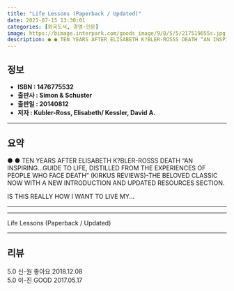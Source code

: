 ```yaml
---
title: "Life Lessons (Paperback / Updated)"
date: 2021-07-15 13:30:01
categories: [외국도서, 경영-인문]
image: https://bimage.interpark.com/goods_image/9/0/5/5/217519055s.jpg
description: ● ● TEN YEARS AFTER ELISABETH K?BLER-ROSSS DEATH “AN INSPIRING…GUIDE TO LIFE, DISTILLED FROM THE EXPERIENCES OF PEOPLE WHO FACE DEATH” (KIRKUS REVIEWS)-THE BE
---
```


## **정보**

- **ISBN : 1476775532**
- **출판사 : Simon & Schuster**
- **출판일 : 20140812**
- **저자 : Kubler-Ross, Elisabeth/ Kessler, David A.**

------



## **요약**

●  ●  TEN YEARS AFTER ELISABETH K?BLER-ROSSS DEATH “AN INSPIRING…GUIDE TO LIFE, DISTILLED FROM THE EXPERIENCES OF PEOPLE WHO FACE DEATH” (KIRKUS REVIEWS)-THE BELOVED CLASSIC NOW WITH A NEW INTRODUCTION AND UPDATED RESOURCES SECTION.

IS THIS REALLY HOW I WANT TO LIVE MY... 

------



------


Life Lessons (Paperback / Updated) 

------


## **리뷰** 

5.0 신-원 좋아요 2018.12.08 <br/>5.0 이-진 GOOD 2017.05.17 <br/>
